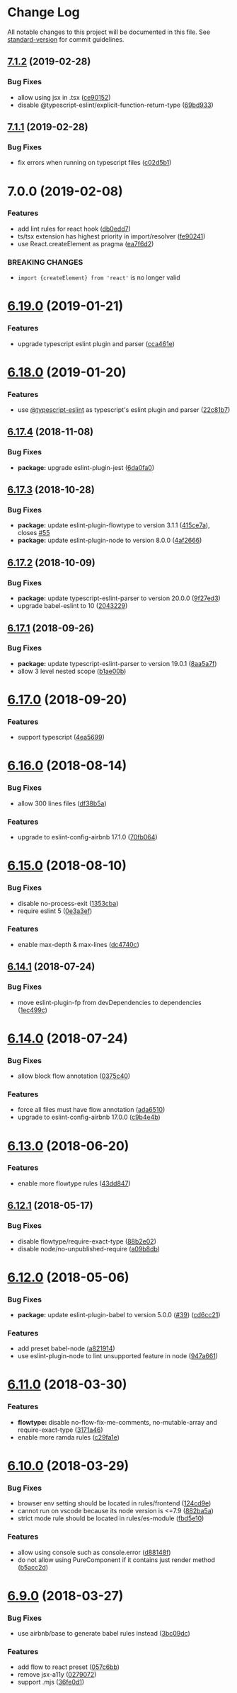 # Change Log

All notable changes to this project will be documented in this file. See [standard-version](https://github.com/conventional-changelog/standard-version) for commit guidelines.

## [7.1.2](https://github.com/foray1010/eslint-config-foray1010/compare/v7.1.1...v7.1.2) (2019-02-28)


### Bug Fixes

* allow using jsx in .tsx ([ce90152](https://github.com/foray1010/eslint-config-foray1010/commit/ce90152))
* disable @typescript-eslint/explicit-function-return-type ([69bd933](https://github.com/foray1010/eslint-config-foray1010/commit/69bd933))



## [7.1.1](https://github.com/foray1010/eslint-config-foray1010/compare/v7.1.0...v7.1.1) (2019-02-28)


### Bug Fixes

* fix errors when running on typescript files ([c02d5b1](https://github.com/foray1010/eslint-config-foray1010/commit/c02d5b1))



<a name="7.0.0"></a>
# 7.0.0 (2019-02-08)


### Features

* add lint rules for react hook ([db0edd7](https://github.com/foray1010/eslint-config-foray1010/commit/db0edd7))
* ts/tsx extension has highest priority in import/resolver ([fe90241](https://github.com/foray1010/eslint-config-foray1010/commit/fe90241))
* use React.createElement as pragma ([ea7f6d2](https://github.com/foray1010/eslint-config-foray1010/commit/ea7f6d2))


### BREAKING CHANGES

* `import {createElement} from 'react'` is no longer valid



<a name="6.19.0"></a>
# [6.19.0](https://github.com/foray1010/eslint-config-foray1010/compare/v6.18.0...v6.19.0) (2019-01-21)


### Features

* upgrade typescript eslint plugin and parser ([cca461e](https://github.com/foray1010/eslint-config-foray1010/commit/cca461e))



<a name="6.18.0"></a>
# [6.18.0](https://github.com/foray1010/eslint-config-foray1010/compare/v6.17.4...v6.18.0) (2019-01-20)


### Features

* use [@typescript-eslint](https://github.com/typescript-eslint) as typescript's eslint plugin and parser ([22c81b7](https://github.com/foray1010/eslint-config-foray1010/commit/22c81b7))



<a name="6.17.4"></a>
## [6.17.4](https://github.com/foray1010/eslint-config-foray1010/compare/v6.17.3...v6.17.4) (2018-11-08)


### Bug Fixes

* **package:** upgrade eslint-plugin-jest ([6da0fa0](https://github.com/foray1010/eslint-config-foray1010/commit/6da0fa0))



<a name="6.17.3"></a>
## [6.17.3](https://github.com/foray1010/eslint-config-foray1010/compare/v6.17.2...v6.17.3) (2018-10-28)


### Bug Fixes

* **package:** update eslint-plugin-flowtype to version 3.1.1 ([415ce7a](https://github.com/foray1010/eslint-config-foray1010/commit/415ce7a)), closes [#55](https://github.com/foray1010/eslint-config-foray1010/issues/55)
* **package:** update eslint-plugin-node to version 8.0.0 ([4af2666](https://github.com/foray1010/eslint-config-foray1010/commit/4af2666))



<a name="6.17.2"></a>
## [6.17.2](https://github.com/foray1010/eslint-config-foray1010/compare/v6.17.1...v6.17.2) (2018-10-09)


### Bug Fixes

* **package:** update typescript-eslint-parser to version 20.0.0 ([9f27ed3](https://github.com/foray1010/eslint-config-foray1010/commit/9f27ed3))
* upgrade babel-eslint to 10 ([2043229](https://github.com/foray1010/eslint-config-foray1010/commit/2043229))



<a name="6.17.1"></a>
## [6.17.1](https://github.com/foray1010/eslint-config-foray1010/compare/v6.17.0...v6.17.1) (2018-09-26)


### Bug Fixes

* **package:** update typescript-eslint-parser to version 19.0.1 ([8aa5a7f](https://github.com/foray1010/eslint-config-foray1010/commit/8aa5a7f))
* allow 3 level nested scope ([b1ae00b](https://github.com/foray1010/eslint-config-foray1010/commit/b1ae00b))



<a name="6.17.0"></a>
# [6.17.0](https://github.com/foray1010/eslint-config-foray1010/compare/v6.16.0...v6.17.0) (2018-09-20)


### Features

* support typescript ([4ea5699](https://github.com/foray1010/eslint-config-foray1010/commit/4ea5699))



<a name="6.16.0"></a>
# [6.16.0](https://github.com/foray1010/eslint-config-foray1010/compare/v6.15.0...v6.16.0) (2018-08-14)


### Bug Fixes

* allow 300 lines files ([df38b5a](https://github.com/foray1010/eslint-config-foray1010/commit/df38b5a))


### Features

* upgrade to eslint-config-airbnb 17.1.0 ([70fb064](https://github.com/foray1010/eslint-config-foray1010/commit/70fb064))



<a name="6.15.0"></a>
# [6.15.0](https://github.com/foray1010/eslint-config-foray1010/compare/v6.14.1...v6.15.0) (2018-08-10)


### Bug Fixes

* disable no-process-exit ([1353cba](https://github.com/foray1010/eslint-config-foray1010/commit/1353cba))
* require eslint 5 ([0e3a3ef](https://github.com/foray1010/eslint-config-foray1010/commit/0e3a3ef))


### Features

* enable max-depth & max-lines ([dc4740c](https://github.com/foray1010/eslint-config-foray1010/commit/dc4740c))



<a name="6.14.1"></a>
## [6.14.1](https://github.com/foray1010/eslint-config-foray1010/compare/v6.14.0...v6.14.1) (2018-07-24)


### Bug Fixes

* move eslint-plugin-fp from devDependencies to dependencies ([1ec499c](https://github.com/foray1010/eslint-config-foray1010/commit/1ec499c))



<a name="6.14.0"></a>
# [6.14.0](https://github.com/foray1010/eslint-config-foray1010/compare/v6.12.1...v6.14.0) (2018-07-24)


### Bug Fixes

* allow block flow annotation ([0375c40](https://github.com/foray1010/eslint-config-foray1010/commit/0375c40))


### Features

* force all files must have flow annotation ([ada6510](https://github.com/foray1010/eslint-config-foray1010/commit/ada6510))
* upgrade to eslint-config-airbnb 17.0.0 ([c9b4e4b](https://github.com/foray1010/eslint-config-foray1010/commit/c9b4e4b))



<a name="6.13.0"></a>
# [6.13.0](https://github.com/foray1010/eslint-config-foray1010/compare/v6.12.1...v6.13.0) (2018-06-20)


### Features

* enable more flowtype rules ([43dd847](https://github.com/foray1010/eslint-config-foray1010/commit/43dd847))



<a name="6.12.1"></a>
## [6.12.1](https://github.com/foray1010/eslint-config-foray1010/compare/v6.12.0...v6.12.1) (2018-05-17)


### Bug Fixes

* disable flowtype/require-exact-type ([88b2e02](https://github.com/foray1010/eslint-config-foray1010/commit/88b2e02))
* disable node/no-unpublished-require ([a09b8db](https://github.com/foray1010/eslint-config-foray1010/commit/a09b8db))



<a name="6.12.0"></a>
# [6.12.0](https://github.com/foray1010/eslint-config-foray1010/compare/v6.11.0...v6.12.0) (2018-05-06)


### Bug Fixes

* **package:** update eslint-plugin-babel to version 5.0.0 ([#39](https://github.com/foray1010/eslint-config-foray1010/issues/39)) ([cd6cc21](https://github.com/foray1010/eslint-config-foray1010/commit/cd6cc21))


### Features

* add preset babel-node ([a821914](https://github.com/foray1010/eslint-config-foray1010/commit/a821914))
* use eslint-plugin-node to lint unsupported feature in node ([947a661](https://github.com/foray1010/eslint-config-foray1010/commit/947a661))



<a name="6.11.0"></a>
# [6.11.0](https://github.com/foray1010/eslint-config-foray1010/compare/v6.10.0...v6.11.0) (2018-03-30)


### Features

* **flowtype:** disable no-flow-fix-me-comments, no-mutable-array and require-exact-type ([3171a46](https://github.com/foray1010/eslint-config-foray1010/commit/3171a46))
* enable more ramda rules ([c29fa1e](https://github.com/foray1010/eslint-config-foray1010/commit/c29fa1e))



<a name="6.10.0"></a>
# [6.10.0](https://github.com/foray1010/eslint-config-foray1010/compare/v6.9.0...v6.10.0) (2018-03-29)


### Bug Fixes

* browser env setting should be located in rules/frontend ([124cd9e](https://github.com/foray1010/eslint-config-foray1010/commit/124cd9e))
* cannot run on vscode because its node version is <=7.9 ([882ba5a](https://github.com/foray1010/eslint-config-foray1010/commit/882ba5a))
* strict mode rule should be located in rules/es-module ([fbd5e10](https://github.com/foray1010/eslint-config-foray1010/commit/fbd5e10))


### Features

* allow using console such as console.error ([d88148f](https://github.com/foray1010/eslint-config-foray1010/commit/d88148f))
* do not allow using PureComponent if it contains just render method ([b5acc2d](https://github.com/foray1010/eslint-config-foray1010/commit/b5acc2d))



<a name="6.9.0"></a>
# [6.9.0](https://github.com/foray1010/eslint-config-foray1010/compare/v6.8.2...v6.9.0) (2018-03-27)


### Bug Fixes

* use airbnb/base to generate babel rules instead ([3bc09dc](https://github.com/foray1010/eslint-config-foray1010/commit/3bc09dc))


### Features

* add flow to react preset ([057c6bb](https://github.com/foray1010/eslint-config-foray1010/commit/057c6bb))
* remove jsx-a11y ([0279072](https://github.com/foray1010/eslint-config-foray1010/commit/0279072))
* support .mjs ([36fe0d1](https://github.com/foray1010/eslint-config-foray1010/commit/36fe0d1))
